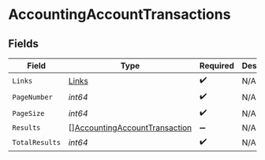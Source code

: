 # AccountingAccountTransactions


## Fields

| Field                                                                                 | Type                                                                                  | Required                                                                              | Description                                                                           |
| ------------------------------------------------------------------------------------- | ------------------------------------------------------------------------------------- | ------------------------------------------------------------------------------------- | ------------------------------------------------------------------------------------- |
| `Links`                                                                               | [Links](../../models/shared/links.md)                                                 | :heavy_check_mark:                                                                    | N/A                                                                                   |
| `PageNumber`                                                                          | *int64*                                                                               | :heavy_check_mark:                                                                    | N/A                                                                                   |
| `PageSize`                                                                            | *int64*                                                                               | :heavy_check_mark:                                                                    | N/A                                                                                   |
| `Results`                                                                             | [][AccountingAccountTransaction](../../models/shared/accountingaccounttransaction.md) | :heavy_minus_sign:                                                                    | N/A                                                                                   |
| `TotalResults`                                                                        | *int64*                                                                               | :heavy_check_mark:                                                                    | N/A                                                                                   |